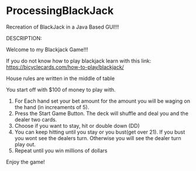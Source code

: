 # ProcessingBlackJack

Recreation of BlackJack in a Java Based GUI!!!

DESCRIPTION:

Welcome to my Blackjack Game!!!

If you do not know how  to play blackjack learn with this link: https://bicyclecards.com/how-to-play/blackjack/

House rules are written in the middle of table 

You start off with $100 of money to play with. 

1.  For Each hand set your bet amount for the amount you will be waging on the hand (in increaments of 5). 
2.  Press the Start Game Button. The deck will shuffle and deal you and the dealer two cards.
3.  Choose if you want to stay, hit  or double down (DD)
4.  You can keep hitting until you stay or you bust(get over 21). If you bust you wont see the dealers turn. Otherwise you will see the dealer turn play out.
5.  Repeat until you win millions of dollars

Enjoy the game!


